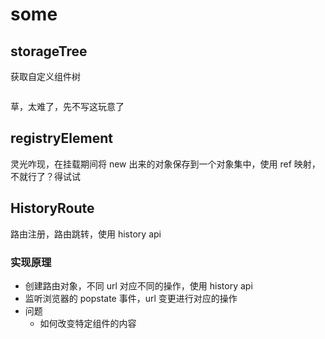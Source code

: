 # some

## storageTree
获取自定义组件树
```

```
草，太难了，先不写这玩意了

## registryElement
灵光咋现，在挂载期间将 new 出来的对象保存到一个对象集中，使用 ref 映射，不就行了？得试试

## HistoryRoute
路由注册，路由跳转，使用 history api

### 实现原理
- 创建路由对象，不同 url 对应不同的操作，使用 history api
- 监听浏览器的 popstate 事件，url 变更进行对应的操作
- 问题
  - 如何改变特定组件的内容